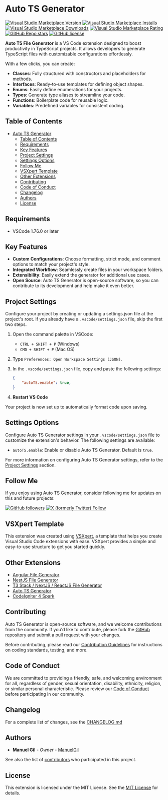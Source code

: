 # Auto TS Generator

[![Visual Studio Marketplace Version](https://img.shields.io/visual-studio-marketplace/v/imgildev.vscode-typescript-generator?style=for-the-badge&label=VS%20Marketplace&logo=visual-studio-code)](https://marketplace.visualstudio.com/items?itemName=imgildev.vscode-typescript-generator)
[![Visual Studio Marketplace Installs](https://img.shields.io/visual-studio-marketplace/i/imgildev.vscode-typescript-generator?style=for-the-badge&logo=visual-studio-code)](https://marketplace.visualstudio.com/items?itemName=imgildev.vscode-typescript-generator)
[![Visual Studio Marketplace Downloads](https://img.shields.io/visual-studio-marketplace/d/imgildev.vscode-typescript-generator?style=for-the-badge&logo=visual-studio-code)](https://marketplace.visualstudio.com/items?itemName=imgildev.vscode-typescript-generator)
[![Visual Studio Marketplace Rating](https://img.shields.io/visual-studio-marketplace/r/imgildev.vscode-typescript-generator?style=for-the-badge&logo=visual-studio-code)](https://marketplace.visualstudio.com/items?itemName=imgildev.vscode-typescript-generator&ssr=false#review-details)
[![GitHub Repo stars](https://img.shields.io/github/stars/ManuelGil/vscode-typescript-generator?style=for-the-badge&logo=github)](https://github.com/ManuelGil/vscode-typescript-generator)
[![GitHub license](https://img.shields.io/github/license/ManuelGil/vscode-typescript-generator?style=for-the-badge&logo=github)](https://github.com/ManuelGil/vscode-typescript-generator/blob/main/LICENSE)

**Auto TS File Generator** is a VS Code extension designed to boost productivity in TypeScript projects. It allows developers to generate TypeScript files with customizable configurations effortlessly.

With a few clicks, you can create:

- **Classes**: Fully structured with constructors and placeholders for methods.
- **Interfaces**: Ready-to-use templates for defining object shapes.
- **Enums**: Easily define enumerations for your projects.
- **Types**: Generate type aliases to streamline your code.
- **Functions**: Boilerplate code for reusable logic.
- **Variables**: Predefined variables for consistent coding.

## Table of Contents

- [Auto TS Generator](#auto-ts-generator)
  - [Table of Contents](#table-of-contents)
  - [Requirements](#requirements)
  - [Key Features](#key-features)
  - [Project Settings](#project-settings)
  - [Settings Options](#settings-options)
  - [Follow Me](#follow-me)
  - [VSXpert Template](#vsxpert-template)
  - [Other Extensions](#other-extensions)
  - [Contributing](#contributing)
  - [Code of Conduct](#code-of-conduct)
  - [Changelog](#changelog)
  - [Authors](#authors)
  - [License](#license)

## Requirements

- VSCode 1.76.0 or later

## Key Features

- **Custom Configurations**: Choose formatting, strict mode, and comment options to match your project's style.
- **Integrated Workflow**: Seamlessly create files in your workspace folders.
- **Extensibility**: Easily extend the generator for additional use cases.
- **Open Source**: Auto TS Generator is open-source software, so you can contribute to its development and help make it even better.

## Project Settings

Configure your project by creating or updating a settings.json file at the project's root. If you already have a `.vscode/settings.json` file, skip the first two steps.

1. Open the command palette in VSCode:

   - `CTRL + SHIFT + P` (Windows)
   - `CMD + SHIFT + P` (Mac OS)

2. Type `Preferences: Open Workspace Settings (JSON)`.

3. In the `.vscode/settings.json` file, copy and paste the following settings:

    ```json
    {
        "autoTS.enable": true,
    }
    ```

4. **Restart VS Code**

Your project is now set up to automatically format code upon saving.

## Settings Options

Configure Auto TS Generator settings in your `.vscode/settings.json` file to customize the extension's behavior. The following settings are available:

- `autoTS.enable`: Enable or disable Auto TS Generator. Default is `true`.

For more information on configuring Auto TS Generator settings, refer to the [Project Settings](#project-settings) section.

## Follow Me

If you enjoy using Auto TS Generator, consider following me for updates on this and future projects:

[![GitHub followers](https://img.shields.io/github/followers/ManuelGil?style=for-the-badge&logo=github)](https://github.com/ManuelGil)
[![X (formerly Twitter) Follow](https://img.shields.io/twitter/follow/imgildev?style=for-the-badge&logo=x)](https://twitter.com/imgildev)

## VSXpert Template

This extension was created using [VSXpert](https://vsxpert.com), a template that helps you create Visual Studio Code extensions with ease. VSXpert provides a simple and easy-to-use structure to get you started quickly.

## Other Extensions

- [Angular File Generator](https://marketplace.visualstudio.com/items?itemName=imgildev.vscode-angular-generator)
- [NestJS File Generator](https://marketplace.visualstudio.com/items?itemName=imgildev.vscode-nestjs-generator)
- [T3 Stack / NextJS / ReactJS File Generator](https://marketplace.visualstudio.com/items?itemName=imgildev.vscode-nextjs-generator)
- [Auto TS Generator](https://marketplace.visualstudio.com/items?itemName=imgildev.vscode-typescript-generator)
- [CodeIgniter 4 Spark](https://marketplace.visualstudio.com/items?itemName=imgildev.vscode-codeigniter4-spark)

## Contributing

Auto TS Generator is open-source software, and we welcome contributions from the community. If you'd like to contribute, please fork the [GitHub repository](https://github.com/ManuelGil/vscode-typescript-generator) and submit a pull request with your changes.

Before contributing, please read our [Contribution Guidelines](./CONTRIBUTING.md) for instructions on coding standards, testing, and more.

## Code of Conduct

We are committed to providing a friendly, safe, and welcoming environment for all, regardless of gender, sexual orientation, disability, ethnicity, religion, or similar personal characteristic. Please review our [Code of Conduct](./CODE_OF_CONDUCT.md) before participating in our community.

## Changelog

For a complete list of changes, see the [CHANGELOG.md](./CHANGELOG.md)

## Authors

- **Manuel Gil** - _Owner_ - [ManuelGil](https://github.com/ManuelGil)

See also the list of [contributors](https://github.com/ManuelGil/vscode-typescript-generator/contributors) who participated in this project.

## License

This extension is licensed under the MIT License. See the [MIT License](https://opensource.org/licenses/MIT) for details.

